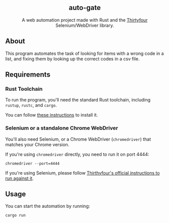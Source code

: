 <div align="center">
  <h2>auto-gate</h2>
  <p>A web automation project made with Rust and the <a href="https://github.com/stevepryde/thirtyfour">Thirtyfour</a> Selenium/WebDriver library.<p>
</div>

<h2>About</h2>
<p>This program automates the task of looking for items with a wrong code in a list, and fixing them by looking up the correct codes in a csv file.</p>

<h2>Requirements</h2>
<h3>Rust Toolchain</h3>
<p>To run the program, you'll need the standard Rust toolchain, including <code>rustup</code>, <code>rustc</code>, and <code>cargo</code>.</p>
<p>You can follow <a href="https://www.rust-lang.org/tools/install">these instructions</a> to install it.</p>
<h3>Selenium or a standalone Chrome WebDriver</h3>
<p>You'll also need Selenium, or a Chrome WebDriver (<code>chromedriver</code>) that matches your Chrome version.</p>
<p>If you're using <code>chromedriver</code> directly, you need to run it on port 4444:</p>
<p><code>chromedriver --port=4444</code></p>
<p>If you're using Selenium, please follow <a href="https://github.com/stevepryde/thirtyfour#running-against-selenium">Thirthyfour's official instructions to run against it</a>.</p>

<h2>Usage</h2>
<p>You can start the automation by running:</p>
<p><code>cargo run</code></p>
